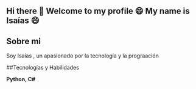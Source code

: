## Hi there 👋 Welcome to my profile 😄 My name is Isaías 😄

## Sobre mi

Soy Isaías , un apasionado por la tecnología y la prograación

##Tecnologías y Habilidades 

**Python, C#**

<!--
**IsaiasLeonel00012/IsaiasLeonel00012** is a ✨ _special_ ✨ repository because its `README.md` (this file) appears on your GitHub profile.

Here are some ideas to get you started:

- 🔭 I’m currently working on ...
- 🌱 I’m currently learning ...
- 👯 I’m looking to collaborate on ...
- 🤔 I’m looking for help with ...
- 💬 Ask me about ...
- 📫 How to reach me: ...
- 😄 Pronouns: ...
- ⚡ Fun fact: ...
-->
